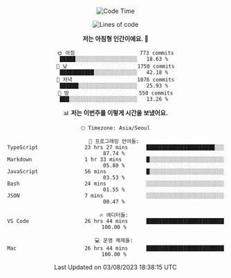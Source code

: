 <div align="center">

<br />

 <!--START_SECTION:waka-->
![Code Time](http://img.shields.io/badge/Code%20Time-1%2C133%20hrs%2019%20mins-blue)

![Lines of code](https://img.shields.io/badge/%EC%A0%80%EB%8A%94%20%EC%97%AC%ED%83%9C%EA%B9%8C%EC%A7%80%20-3.4%20million%20%EC%A4%84%EC%9D%98%20%EC%BD%94%EB%93%9C%EB%A5%BC%20%EC%9E%91%EC%84%B1%ED%96%88%EC%96%B4%EC%9A%94.-blue)

**저는 아침형 인간이에요. 🐤** 

```text
🌞 아침                     773 commits         █████░░░░░░░░░░░░░░░░░░░░   18.63 % 
🌆 낮　                     1750 commits        ███████████░░░░░░░░░░░░░░   42.18 % 
🌃 저녁                     1076 commits        ██████░░░░░░░░░░░░░░░░░░░   25.93 % 
🌙 밤　                     550 commits         ███░░░░░░░░░░░░░░░░░░░░░░   13.26 % 
```


📊 **저는 이번주를 이렇게 시간을 보냈어요.** 

```text
🕑︎ Timezone: Asia/Seoul

💬 프로그래밍 언어들: 
TypeScript               23 hrs 27 mins      ██████████████████████░░░   87.74 % 
Markdown                 1 hr 33 mins        █░░░░░░░░░░░░░░░░░░░░░░░░   05.80 % 
JavaScript               56 mins             █░░░░░░░░░░░░░░░░░░░░░░░░   03.53 % 
Bash                     24 mins             ░░░░░░░░░░░░░░░░░░░░░░░░░   01.55 % 
JSON                     7 mins              ░░░░░░░░░░░░░░░░░░░░░░░░░   00.47 % 

🔥 에디터들: 
VS Code                  26 hrs 44 mins      █████████████████████████   100.00 % 

💻 운영 체제들: 
Mac                      26 hrs 44 mins      █████████████████████████   100.00 % 
```


 Last Updated on 03/08/2023 18:38:15 UTC
<!--END_SECTION:waka-->

</div>
